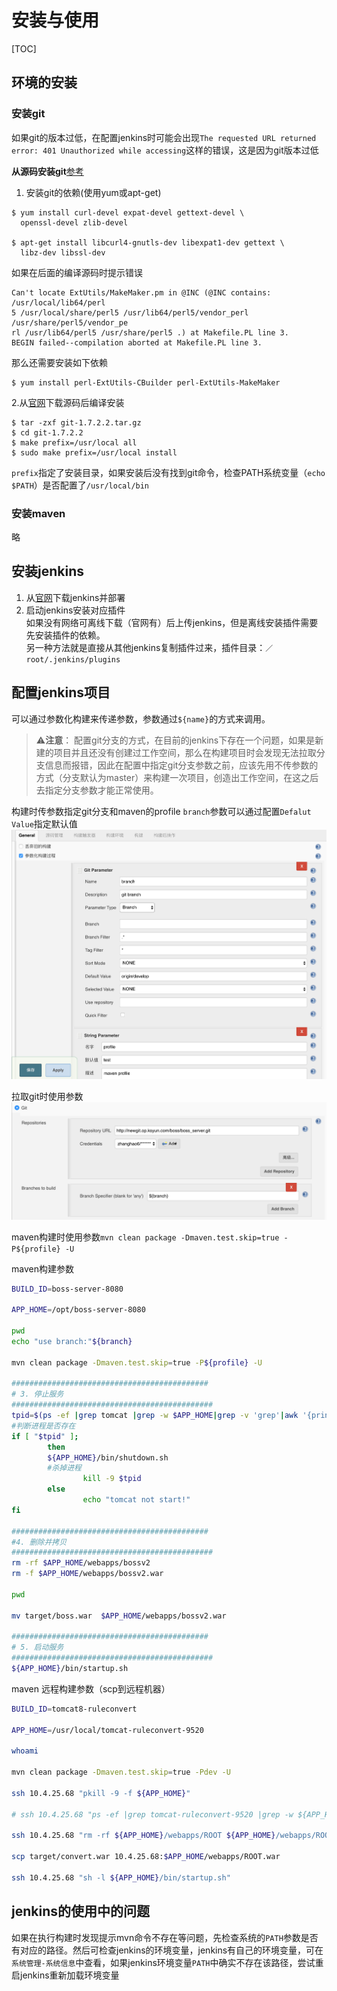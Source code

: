 # 安装与使用
[TOC]

## 环境的安装

### 安装git
如果git的版本过低，在配置jenkins时可能会出现`The requested URL returned error: 401 Unauthorized while accessing`这样的错误，这是因为git版本过低

**从源码安装git**[参考](https://git-scm.com/book/zh/v1/%E8%B5%B7%E6%AD%A5-%E5%AE%89%E8%A3%85-Git)
1. 安装git的依赖(使用yum或apt-get)

``` shell
$ yum install curl-devel expat-devel gettext-devel \
  openssl-devel zlib-devel

$ apt-get install libcurl4-gnutls-dev libexpat1-dev gettext \
  libz-dev libssl-dev
```
如果在后面的编译源码时提示错误

```
Can't locate ExtUtils/MakeMaker.pm in @INC (@INC contains: /usr/local/lib64/perl                                                                             5 /usr/local/share/perl5 /usr/lib64/perl5/vendor_perl /usr/share/perl5/vendor_pe                                                                             rl /usr/lib64/perl5 /usr/share/perl5 .) at Makefile.PL line 3.
BEGIN failed--compilation aborted at Makefile.PL line 3.
```
那么还需要安装如下依赖

``` shell
$ yum install perl-ExtUtils-CBuilder perl-ExtUtils-MakeMaker
```

2.从[官网](http://git-scm.com/download)下载源码后编译安装

``` shell
$ tar -zxf git-1.7.2.2.tar.gz
$ cd git-1.7.2.2
$ make prefix=/usr/local all
$ sudo make prefix=/usr/local install
```
`prefix`指定了安装目录，如果安装后没有找到git命令，检查PATH系统变量（`echo $PATH`）是否配置了`/usr/local/bin`

### 安装maven
略

## 安装jenkins
1. 从[官网](https://jenkins.io/download/)下载jenkins并部署
2. 启动jenkins安装对应插件  
如果没有网络可离线下载（官网有）后上传jenkins，但是离线安装插件需要先安装插件的依赖。  
另一种方法就是直接从其他jenkins复制插件过来，插件目录：`／root/.jenkins/plugins`

## 配置jenkins项目
可以通过参数化构建来传递参数，参数通过`${name}`的方式来调用。  


> ⚠️**注意**：
> 配置git分支的方式，在目前的jenkins下存在一个问题，如果是新建的项目并且还没有创建过工作空间，那么在构建项目时会发现无法拉取分支信息而报错，因此在配置中指定git分支参数之前，应该先用不传参数的方式（分支默认为master）来构建一次项目，创造出工作空间，在这之后去指定分支参数才能正常使用。


构建时传参数指定git分支和maven的profile
`branch`参数可以通过配置`Defalut Value`指定默认值
![](media/15018163685387.png)

拉取git时使用参数
![](media/15018171768033.png)

maven构建时使用参数`mvn clean package -Dmaven.test.skip=true -P${profile} -U`

maven构建参数

``` bash
BUILD_ID=boss-server-8080

APP_HOME=/opt/boss-server-8080

pwd
echo "use branch:"${branch}

mvn clean package -Dmaven.test.skip=true -P${profile} -U

############################################
# 3. 停止服务
#############################################
tpid=$(ps -ef |grep tomcat |grep -w $APP_HOME|grep -v 'grep'|awk '{print $2}')
#判断进程是否存在
if [ "$tpid" ];
        then
		${APP_HOME}/bin/shutdown.sh
		#杀掉进程
                kill -9 $tpid
        else
                echo "tomcat not start!"
fi

############################################
#4. 删除并拷贝
#############################################
rm -rf $APP_HOME/webapps/bossv2
rm -f $APP_HOME/webapps/bossv2.war

pwd

mv target/boss.war  $APP_HOME/webapps/bossv2.war

############################################
# 5. 启动服务
#############################################
${APP_HOME}/bin/startup.sh
```

maven 远程构建参数（scp到远程机器）

``` bash
BUILD_ID=tomcat8-ruleconvert

APP_HOME=/usr/local/tomcat-ruleconvert-9520

whoami

mvn clean package -Dmaven.test.skip=true -Pdev -U

ssh 10.4.25.68 "pkill -9 -f ${APP_HOME}"

# ssh 10.4.25.68 "ps -ef |grep tomcat-ruleconvert-9520 |grep -w ${APP_HOME}|grep -v 'grep'|awk '{print \$2}'|xargs kill -9 || echo noProcess"

ssh 10.4.25.68 "rm -rf ${APP_HOME}/webapps/ROOT ${APP_HOME}/webapps/ROOT.war"

scp target/convert.war 10.4.25.68:$APP_HOME/webapps/ROOT.war

ssh 10.4.25.68 "sh -l ${APP_HOME}/bin/startup.sh"
```

## jenkins的使用中的问题

如果在执行构建时发现提示mvn命令不存在等问题，先检查系统的`PATH`参数是否有对应的路径。然后可检查jenkins的环境变量，jenkins有自己的环境变量，可在`系统管理-系统信息`中查看，如果jenkins环境变量`PATH`中确实不存在该路径，尝试重启jenkins重新加载环境变量


